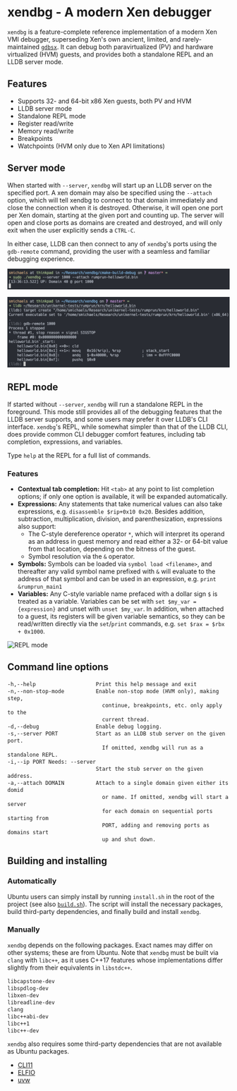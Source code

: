# xendbg - A modern Xen debugger

`xendbg` is a feature-complete reference implementation of a modern Xen VMI debugger,
superseding Xen's own ancient, limited, and rarely-maintained
[`gdbsx`](https://github.com/mirage/xen/tree/master/tools/debugger/gdbsx).
It can debug both paravirtualized (PV) and hardware virtualized (HVM) guests,
and provides both a standalone REPL and an LLDB server mode.

## Features

* Supports 32- and 64-bit x86 Xen guests, both PV and HVM
* LLDB server mode
* Standalone REPL mode
* Register read/write
* Memory read/write
* Breakpoints
* Watchpoints (HVM only due to Xen API limitations)

## Server mode

When started with `--server`, `xendbg` will start up an LLDB server on the
specified port. A xen domain may also be specified using the `--attach` option,
which will tell xendbg to connect to that domain immediately and close the
connection when it is destroyed. Otherwise, it will open one port per Xen
domain, starting at the given port and counting up. The server will open and
close ports as domains are created and destroyed, and will only exit when the
user explicitly sends a `CTRL-C`.

In either case, LLDB can then connect to any of `xendbg`'s ports using the
`gdb-remote` command, providing the user with a seamless and familiar debugging
experience.

![LLDB mode](demos/xendbg-lldb1.png)

![LLDB](demos/xendbg-lldb2.png)

## REPL mode

If started without `--server`, `xendbg` will run a standalone REPL in the
foreground. This mode still provides all of the debugging features that the
LLDB server supports, and some users may prefer it over LLDB's CLI interface.
`xendbg`'s REPL, while somewhat simpler than that of the LLDB CLI, does provide
common CLI debugger comfort features, including tab completion, expressions,
and variables.

Type `help` at the REPL for a full list of commands.

### Features

* **Contextual tab completion:** Hit `<tab>` at any point to list completion
  options; if only one option is available, it will be expanded automatically.
* **Expressions:** Any statements that take numerical values can also take
  expressions, e.g. `disassemble $rip+0x10 0x20`. Besides addition,
  subtraction, multiplication, division, and parenthesization, expressions also
  support:
  * The C-style dereference operator `*`, which will interpret its operand as
    an address in guest memory and read either a 32- or 64-bit value from that
    location, depending on the bitness of the guest.
  * Symbol resolution via the `&` operator.
* **Symbols:** Symbols can be loaded via `symbol load <filename>`, and
  thereafter any valid symbol name prefixed with `&` will evaluate to the
  address of that symbol and can be used in an expression, e.g. `print
  &rumprun_main1`
* **Variables:** Any C-style variable name prefaced with a dollar sign `$` is
  treated as a variable. Variables can be set with `set $my_var = {expression}`
  and unset with `unset $my_var`. In addition, when attached to a guest, its
  registers will be given variable semantics, so they can be read/written
  directly via the `set`/`print` commands, e.g. `set $rax = $rbx + 0x1000`.

![REPL mode](demos/xendbg-repl.gif)

## Command line options

```
-h,--help                   Print this help message and exit
-n,--non-stop-mode          Enable non-stop mode (HVM only), making step,
                              continue, breakpoints, etc. only apply to the
                              current thread.
-d,--debug                  Enable debug logging.
-s,--server PORT            Start as an LLDB stub server on the given port.
                              If omitted, xendbg will run as a standalone REPL.
-i,--ip PORT Needs: --server
                            Start the stub server on the given address.
-a,--attach DOMAIN          Attach to a single domain given either its domid
                              or name. If omitted, xendbg will start a server
                              for each domain on sequential ports starting from
                              PORT, adding and removing ports as domains start
                              up and shut down.
```

## Building and installing

### Automatically

Ubuntu users can simply install by running `install.sh` in the root of the project
(see also [`build.sh`](./build.sh)). The script will install the necessary packages,
build third-party dependencies, and finally build and install `xendbg`.

### Manually

`xendbg` depends on the following packages. Exact names may differ on other
systems; these are from Ubuntu. Note that `xendbg` must be built via `clang`
with `libc++`, as it uses C++17 features whose implementations differ slightly
from their equivalents in `libstdc++`.

```
libcapstone-dev
libspdlog-dev
libxen-dev
libreadline-dev
clang
libc++abi-dev
libc++1
libc++-dev
```

`xendbg` also requires some third-party dependencies that are not available as
Ubuntu packages.

- [CLI11](https://github.com/CLIUtils/CLI11)
- [ELFIO](https://github.com/serge1/ELFIO)
- [uvw](https://github.com/skypjack/uvw)
